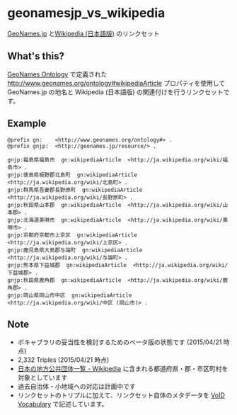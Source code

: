 # geonamesjp_vs_wikipedia
[GeoNames.jp](http://geonames.jp/) と[Wikipedia (日本語版)](http://ja.wikipedia.org/) のリンクセット

## What's this?
[GeoNames Ontology](http://www.geonames.org/ontology/documentation.html) で定義された
<http://www.geonames.org/ontology#wikipediaArticle> プロパティを使用して
GeoNames.jp の地名と Wikipedia (日本語版) の関連付けを行うリンクセットです。

## Example


	@prefix gn:    <http://www.geonames.org/ontology#> .
	@prefix gnjp:  <http://geonames.jp/resource/> .

	gnjp:福島県福島市  gn:wikipediaArticle  <http://ja.wikipedia.org/wiki/福島市> .
	gnjp:徳島県板野郡北島町  gn:wikipediaArticle  <http://ja.wikipedia.org/wiki/北島町> .
	gnjp:群馬県吾妻郡長野原町  gn:wikipediaArticle  <http://ja.wikipedia.org/wiki/長野原町> .
	gnjp:秋田県山本郡  gn:wikipediaArticle  <http://ja.wikipedia.org/wiki/山本郡> .
	gnjp:北海道美唄市  gn:wikipediaArticle  <http://ja.wikipedia.org/wiki/美唄市> .
	gnjp:京都府京都市上京区  gn:wikipediaArticle  <http://ja.wikipedia.org/wiki/上京区> .
	gnjp:鹿児島県大島郡与論町  gn:wikipediaArticle  <http://ja.wikipedia.org/wiki/与論町> .
	gnjp:熊本県下益城郡  gn:wikipediaArticle  <http://ja.wikipedia.org/wiki/下益城郡> .
	gnjp:秋田県鹿角郡  gn:wikipediaArticle  <http://ja.wikipedia.org/wiki/鹿角郡> .
	gnjp:岡山県岡山市中区  gn:wikipediaArticle  <http://ja.wikipedia.org/wiki/中区 (岡山市)> .


 
## Note
* ボキャブラリの妥当性を検討するためのベータ版の状態です (2015/04/21 時点)
* 2,332 Triples (2015/04/21 時点)
* [日本の地方公共団体一覧 - Wikipedia](http://ja.wikipedia.org/wiki/%E6%97%A5%E6%9C%AC%E3%81%AE%E5%9C%B0%E6%96%B9%E5%85%AC%E5%85%B1%E5%9B%A3%E4%BD%93%E4%B8%80%E8%A6%A7) に含まれる都道府県・郡・市区町村を対象としています
* 過去自治体・小地域への対応は計画中です
* リンクセットのトリプルに加えて、リンクセット自体のメタデータを [VoID Vocabulary](http://www.w3.org/TR/void/) で記述しています。 
 